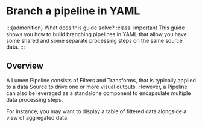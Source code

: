 # Branch a pipeline in YAML

:::{admonition} What does this guide solve?
:class: important
This guide shows you how to build branching pipelines in YAML that allow you have some shared and some separate processing steps on the same source data.
:::

## Overview
 A Lumen Pipeline consists of Filters and Transforms, that is typically applied to a data Source to drive one or more visual outputs. However, a Pipeline can also be leveraged as a standalone component to encapsulate multiple data processing steps.

 For instance, you may want to display a table of filtered data alongside a view of aggregated data.
